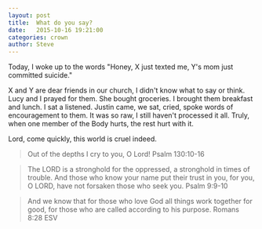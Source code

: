 ```yaml
---
layout: post
title:  What do you say?
date:   2015-10-16 19:21:00
categories: crown
author: Steve
---
```


Today, I woke up to the words "Honey, X just texted me, Y's mom just committed suicide."

X and Y are dear friends in our church, I didn't know what to say or think. Lucy and I prayed for them. She bought groceries. I brought them breakfast and lunch. I sat a listened. Justin came, we sat, cried, spoke words of encouragement to them. It was so raw, I still haven't processed it all. Truly, when one member of the Body hurts, the rest hurt with it.

Lord, come quickly, this world is cruel indeed.

> Out of the depths I cry to you, O Lord!
Psalm 130:10-16

> The LORD is a stronghold for the oppressed, a stronghold in times of trouble. And those who know your name put their trust in you, for you, O LORD, have not forsaken those who seek you.
Psalm 9:9-10

> And we know that for those who love God all things work together for good, for those who are called according to his purpose.
Romans 8:28 ESV
